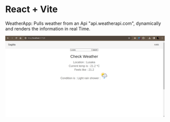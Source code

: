 # React + Vite

WeatherApp: Pulls weather from an Api "api.weatherapi.com", dynamically and renders the information in real Time.

<img src="public/weather.png">
